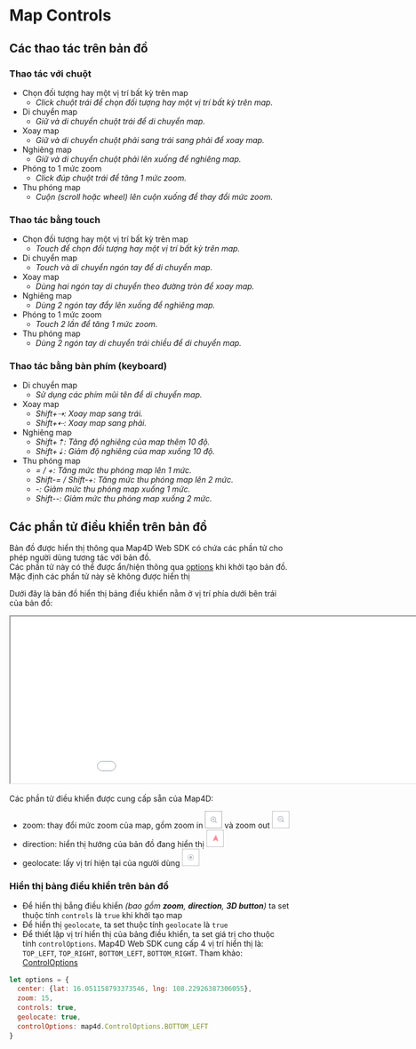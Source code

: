 # Map Controls

## Các thao tác trên bản đồ

### Thao tác với chuột
- Chọn đối tượng hay một vị trí bất kỳ trên map
  - *Click chuột trái để chọn đối tượng hay một vị trí bất kỳ trên map.*
- Di chuyển map
  - *Giữ và di chuyển chuột trái để di chuyển map.*
- Xoay map
  - *Giữ và di chuyển chuột phải sang trái sang phải để xoay map.*
- Nghiêng map
  - *Giữ và di chuyển chuột phải lên xuống để nghiêng map.*
- Phóng to 1 mức zoom
  - *Click đúp chuột trái để tăng 1 mức zoom.*
- Thu phóng map
  - *Cuộn (scroll hoặc wheel) lên cuộn xuống để thay đổi mức zoom.*

### Thao tác bằng touch
- Chọn đối tượng hay một vị trí bất kỳ trên map
  - *Touch để chọn đối tượng hay một vị trí bất kỳ trên map.*
- Di chuyển map
  - *Touch và di chuyển ngón tay để di chuyển map.*
- Xoay map
  - *Dùng hai ngón tay di chuyển theo đường tròn để xoay map.*
- Nghiêng map
  - *Dùng 2 ngón tay đẩy lên xuống để nghiêng map.*
- Phóng to 1 mức zoom
  - *Touch 2 lần để tăng 1 mức zoom.*
- Thu phóng map
  - *Dùng 2 ngón tay di chuyển trái chiều để di chuyển map.*

### Thao tác bằng bàn phím (keyboard)
- Di chuyển map
  - *Sử dụng các phím mũi tên để di chuyển map.*
- Xoay map
  - *Shift+⇢: Xoay map sang trái.*
  - *Shift+⇠: Xoay map sang phải.*
- Nghiêng map
  - *Shift+⇡: Tăng độ nghiêng của map thêm 10 độ.*
  - *Shift+⇣: Giảm độ nghiêng của map xuống 10 độ.*
- Thu phóng map
  - *= / +: Tăng mức thu phóng map lên 1 mức.*
  - *Shift-= / Shift-+: Tăng mức thu phóng map lên 2 mức.*
  - *-: Giảm mức thu phóng map xuống 1 mức.*
  - *Shift--: Giảm mức thu phóng map xuống 2 mức.*

## Các phần tử điều khiển trên bản đồ

Bản đồ được hiển thị thông qua Map4D Web SDK có chứa các phần tử cho phép người dùng tương tác với bản đồ.  
Các phần tử này có thể được ẩn/hiện thông qua [options](/reference/map?id=mapoptions-interface) khi khởi tạo bản đồ.  
Mặc định các phần tử này sẽ không được hiển thị

Dưới đây là bản đồ hiển thị bảng điều khiển nằm ở vị trí phía dưới bên trái của bản đồ:
<iframe src="./html/map-controls.html" style="min-width: 1000px;" height="300px"></iframe>

Các phần tử điều khiển được cung cấp sẵn của Map4D:
- zoom: thay đổi mức zoom của map, gồm zoom in ![zoom-in](../../resources/zoom-in.png) và zoom out ![zoom-out](../../resources/zoom-out.png)
- direction: hiển thị hướng của bản đồ đang hiển thị ![direct-ion](../../resources/direct-icon.png)
- geolocate: lấy vị trí hiện tại của người dùng ![location-icon](../../resources/location-icon.png)

### Hiển thị bảng điều khiển trên bản đồ

- Để hiển thị bẳng điều khiển *(bao gồm **zoom**, **direction**, **3D button**)* ta set thuộc tính `controls` là `true` khi khởi tạo map
- Để hiển thị `geolocate`, ta set thuộc tính `geolocate` là `true`
- Để thiết lập vị trí hiển thị của bảng điều khiển, ta set giá trị cho thuộc tính `controlOptions`. Map4D Web SDK cung cấp 4 vị trí hiển thị là: `TOP_LEFT`, `TOP_RIGHT`, `BOTTOM_LEFT`, `BOTTOM_RIGHT`. Tham khảo: [ControlOptions](/reference/map?id=controloptions-enum)

```js
let options = {
  center: {lat: 16.051158793373546, lng: 108.22926387306055},
  zoom: 15,
  controls: true,
  geolocate: true,
  controlOptions: map4d.ControlOptions.BOTTOM_LEFT
}
```
